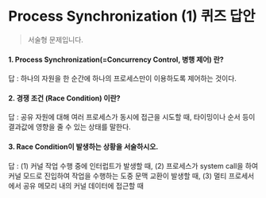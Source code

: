 # Process Synchronization (1) 퀴즈 답안
> 서술형 문제입니다.

#### 1. Process Synchronization(=Concurrency Control, 병행 제어) 란?

답 : 하나의 자원을 한 순간에 하나의 프로세스만이 이용하도록 제어하는 것이다.

#### 2. 경쟁 조건 (Race Condition) 이란?

답 : 공유 자원에 대해 여러 프로세스가 동시에 접근을 시도할 때, 타이밍이나 순서 등이 결과값에 영향을 줄 수 있는 상태를 말한다.

#### 3. Race Condition이 발생하는 상황을 서술하시오.
답 : (1) 커널 작업 수행 중에 인터럽트가 발생할 때, (2) 프로세스가 system call을 하여 커널 모드로 진입하여 작업을 수행하는 도중 문맥 교환이 발생할 때, (3) 멀티 프로세서에서 공유 메모리 내의 커널 데이터에 접근할 때

